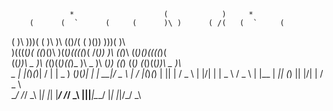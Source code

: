 
                 *                    (            )     *             
        (      (  `      (     (      )\ )      ( /(   (  `     (      
   (    )\     )\))(   ( )\    )\    (()/(  (   )\())  )\))(    )\     
   )\((((_)(  ((_)()\  )((_)((((_)(   /(_)) )\ ((_)\  ((_)()\((((_)(   
  ((_))\ _ )\ (_()((_)((_)_  )\ _ )\ (_))  ((_)  ((_) (_()((_))\ _ )\  
 _ | |(_)_\(_)|  \/  | | _ ) (_)_\(_)| |   | __|/ _ \ |  \/  |(_)_\(_) 
| || | / _ \  | |\/| | | _ \  / _ \  | |__ | _|| (_) || |\/| | / _ \   
 \__/ /_/ \_\ |_|  |_| |___/ /_/ \_\ |____||___|\___/ |_|  |_|/_/ \_\  
                                                                       
